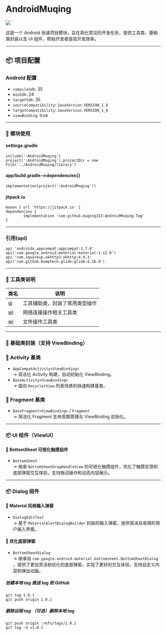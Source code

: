 # AndroidMuqing

[![](https://jitpack.io/v/muqing153/AndroidMuqing.svg)](https://jitpack.io/#muqing153/AndroidMuqing)

这是一个 Android 快速项目模块，旨在简化常见的开发任务，提供工具类、基础类封装以及 UI 组件，帮助开发者提高开发效率。

---

## 📦 项目配置

### Android 配置

- `compileSdk`: 35
- `minSdk`: 24
- `targetSdk`: 35
- `sourceCompatibility`: `JavaVersion.VERSION_1_8`
- `targetCompatibility`: `JavaVersion.VERSION_1_8`
- `viewBinding`: true

---

### 🧰 模块使用

#### settings.gradle

    include(':AndroidMuqing')
    project(':AndroidMuqing').projectDir = new File('../AndroidMuqing/library')

#### app/build.gradle-->dependencies{}

    implementation(project(':AndroidMuqing'))

#### jitpack.io

    maven { url 'https://jitpack.io' }
	dependencies {
	        implementation 'com.github.muqing153:AndroidMuqing:Tag'
	}

---

### 引用(api)

    api 'androidx.appcompat:appcompat:1.7.0'
    api('com.google.android.material:material:1.12.0')
    api 'com.squareup.okhttp3:okhttp:4.9.3'
    api('com.github.bumptech.glide:glide:4.16.0')

---

### 🧰 工具类说明

| 类名                                     | 说明              |
|----------------------------------------|-----------------|
| [gj](src/main/java/com/muqing/gj.java) | 工具辅助类，封装了常用类型操作 |
| [wl](src/main/java/com/muqing/wl.java) | 网络连接操作相关工具类     |
| [wj](src/main/java/com/muqing/wj.java) | 文件操作工具类         |

---

### 🧱 基础类封装（支持 ViewBinding）

### 📌 Activity 基类

- `AppCompatActivity<ViewBinding>`  
  → 简洁化 Activity 构建，自动初始化 ViewBinding。
- `BaseActivity<ViewBinding>`  
  → 面向 `RecyclerView` 列表场景的快速构建基类。

### 📌 Fragment 基类

- `BaseFragment<ViewBinding>` / `Fragment`  
  → 简洁化 Fragment 生命周期管理与 ViewBinding 初始化。

---

### 📦 UI 组件（ViewUI）

#### 📌 BottomSheet 可视化触摸组件

- `BottomSheet`  
  → 继承 `BottomSheetDragHandleView` 的可视化触摸组件，优化了触摸反馈和底部弹窗交互体验，支持拖动操作和动态内容展示。

---

### 📦 Dialog 组件

#### 📌 Material 风格输入弹窗

- `DialogEditText`  
  → 基于 `MaterialAlertDialogBuilder` 封装的输入弹窗，提供简洁且易用的用户输入界面。

#### 📌 优化底部弹窗

- `BottomSheetDialog`  
  → 继承自 `com.google.android.material.bottomsheet.BottomSheetDialog`
  ，提供了更加灵活和优化的底部弹窗，实现了更好的交互体验，支持自定义内容和弹出动画。



##### 创建本地 tag 推送 tag 到 GitHub
    git tag 1.0.1
    git push origin 1.0.1
##### 删除远程 tag （可选）删除本地 tag
    git push origin :refs/tags/1.0.1
    git tag -d v1.0.1
